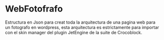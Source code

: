 # WebFotofrafo
Estructura en Json para creat toda la arquitectura de una pagina web para un fotografo en wordpress, esta arquitectura es estrictamente para importar con el skin manager del plugin JetEngine de la suite de Crocoblock.
